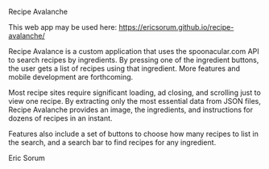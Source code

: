 Recipe Avalanche

This web app may be used here: https://ericsorum.github.io/recipe-avalanche/

Recipe Avalance is a custom application that uses the spoonacular.com API to search recipes by ingredients. By pressing one of the ingredient buttons, the user gets a list of recipes using that ingredient.  More features and mobile development are forthcoming.

Most recipe sites require significant loading, ad closing, and scrolling just to view one recipe. By extracting only the most essential data from JSON files, Recipe Avalanche provides an image, the ingredients, and instructions for dozens of recipes in an instant.

Features also include a set of buttons to choose how many recipes to list in the search, and a search bar to find recipes for any ingredient.

Eric Sorum
